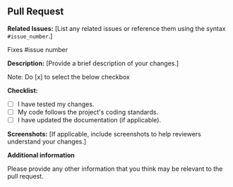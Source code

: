 ## Pull Request

**Related Issues:**
[List any related issues or reference them using the syntax `#issue_number`.]

Fixes #issue number

**Description:**
[Provide a brief description of your changes.]

 
 Note: Do [x] to select the below checkbox 
 
**Checklist:**
- [ ] I have tested my changes.
- [ ] My code follows the project's coding standards.
- [ ] I have updated the documentation (if applicable).

**Screenshots:**
[If applicable, include screenshots to help reviewers understand your changes.]

**Additional information** <!-- Optional -->

Please provide any other information that you think may be relevant to the pull request.
